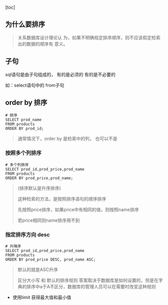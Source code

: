 [toc]

## 为什么要排序



> 关系数据库设计理论认
> 为，如果不明确规定排序顺序，则不应该假定检索出的数据的顺序有
> 意义。

## 子句

sql语句是由子句组成的， 有的是必须的 有的是不必要的

如：select语句中的 from子句

## order by 排序

```msyql
# 排序
SELECT prod_name
FROM products
ORDER BY prod_id;
```

> 通常情况下，order by 是检索中的列， 也可以不是

### 按照多个列排序

```mysql
# 多个列排序
SELECT prod_id,prod_price,prod_name
FROM products
ORDER BY prod_price,prod_name;
```

>(排序默认是升序排序)
>
>这种检索的方法，是按照排序语句的顺序排序
>
>先按照price排序，如果price中有相同的值，则按照name排序
>
>若price相同则name排序用不到

### 指定排序方向 desc

```mysql
# 升降序
SELECT prod_id,prod_price,prod_name
FROM products
ORDER BY prod_price DESC, prod_name ASC;
```

> 默认的就是ASC升序 
>
> 区分大小写 和 默认的排序规则 答案取决于数据库是如何设置的，但是在字典的排序中a于A不区分，数据库的管理人员可以在需要时改变这种规则 

- 使用limit 获得最大值和最小值